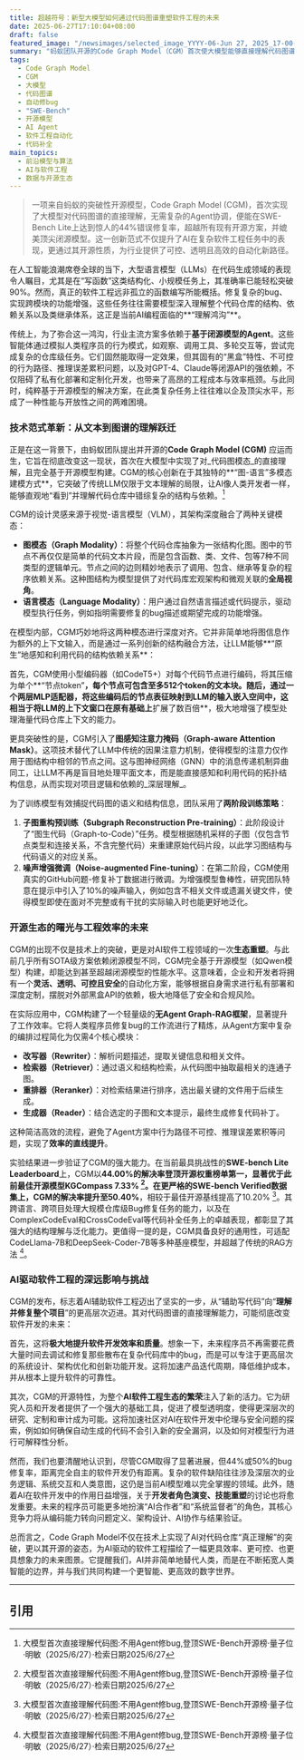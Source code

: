 ```yaml
---
title: 超越符号：新型大模型如何通过代码图谱重塑软件工程的未来
date: 2025-06-27T17:10:04+08:00
draft: false
featured_image: "/newsimages/selected_image_YYYY-06-Jun 27, 2025_17-00-25-867.jpg"
summary: "蚂蚁团队开源的Code Graph Model（CGM）首次使大模型能够直接理解代码图谱，无需复杂的Agent即可实现自动bug修复。该模型在SWE-Bench Lite上实现了44%的修复率，超越所有开源方案并媲美闭源模型，并通过其开源特性为软件工程自动化提供了更高效、可控和透明的路径。"
tags: 
  - Code Graph Model
  - CGM
  - 大模型
  - 代码图谱
  - 自动修bug
  - "SWE-Bench"
  - 开源模型
  - AI Agent
  - 软件工程自动化
  - 代码补全
main_topics: 
  - 前沿模型与算法
  - AI与软件工程
  - 数据与开源生态
---
```


> 一项来自蚂蚁的突破性开源模型，Code Graph Model (CGM)，首次实现了大模型对代码图谱的直接理解，无需复杂的Agent协调，便能在SWE-Bench Lite上达到惊人的44%错误修复率，超越所有现有开源方案，并媲美顶尖闭源模型。这一创新范式不仅提升了AI在复杂软件工程任务中的表现，更通过其开源性质，为行业提供了可控、透明且高效的自动化新路径。

在人工智能浪潮席卷全球的当下，大型语言模型（LLMs）在代码生成领域的表现令人瞩目，尤其是在“写函数”这类结构化、小规模任务上，其准确率已能轻松突破90%。然而，真正的软件工程远非孤立的函数编写所能概括。修复复杂的bug、实现跨模块的功能增强，这些任务往往需要模型深入理解整个代码仓库的结构、依赖关系以及类继承体系，这正是当前AI编程面临的**“理解鸿沟”**。

传统上，为了弥合这一鸿沟，行业主流方案多依赖于**基于闭源模型的Agent**。这些智能体通过模拟人类程序员的行为模式，如观察、调用工具、多轮交互等，尝试完成复杂的仓库级任务。它们固然能取得一定效果，但其固有的“黑盒”特性、不可控的行为路径、推理误差累积问题，以及对GPT-4、Claude等闭源API的强依赖，不仅阻碍了私有化部署和定制化开发，也带来了高昂的工程成本与效率瓶颈。与此同时，纯粹基于开源模型的解决方案，在此类复杂任务上往往难以企及顶尖水平，形成了一种性能与开放性之间的两难困境。

### 技术范式革新：从文本到图谱的理解跃迁

正是在这一背景下，由蚂蚁团队提出并开源的**Code Graph Model (CGM)** 应运而生，它旨在彻底改变这一现状，首次在大模型中实现了对_代码图模态_的直接理解，且完全基于开源模型构建。CGM的核心创新在于其独特的**“图-语言”多模态建模方式**，它突破了传统LLM仅限于文本理解的局限，让AI像人类开发者一样，能够直观地“看到”并理解代码仓库中错综复杂的结构与依赖。[^1]

CGM的设计灵感来源于视觉-语言模型（VLM），其架构深度融合了两种关键模态：

*   **图模态（Graph Modality）**：将整个代码仓库抽象为一张结构化图。图中的节点不再仅仅是简单的代码文本片段，而是包含函数、类、文件、包等7种不同类型的逻辑单元。节点之间的边则精妙地表示了调用、包含、继承等复杂的程序依赖关系。这种图结构为模型提供了对代码库宏观架构和微观关联的**全局视角**。
*   **语言模态（Language Modality）**：用户通过自然语言描述或代码提示，驱动模型执行任务，例如指明需要修复的bug描述或期望完成的功能增强。

在模型内部，CGM巧妙地将这两种模态进行深度对齐。它并非简单地将图信息作为额外的上下文输入，而是通过一系列创新的结构融合方法，让LLM能够**“原生”地感知和利用代码的结构依赖关系**：

首先，CGM使用小型编码器（如CodeT5+）对每个代码节点进行编码，将其压缩为单个**“节点token”**，每个节点可包含至多512个token的文本块。随后，通过一个两层MLP适配器，将这些编码后的节点表征映射到LLM的输入嵌入空间中，这相当于将LLM的上下文窗口在原有基础上**扩展了数百倍**，极大地增强了模型处理海量代码仓库上下文的能力。

更具突破性的是，CGM引入了**图感知注意力掩码（Graph-aware Attention Mask）**。这项技术替代了LLM中传统的因果注意力机制，使得模型的注意力仅作用于图结构中相邻的节点之间。这与图神经网络（GNN）中的消息传递机制异曲同工，让LLM不再是盲目地处理平面文本，而是能直接感知和利用代码的拓扑结构信息，从而实现对项目逻辑和依赖的_深层理解_。

为了训练模型有效捕捉代码图的语义和结构信息，团队采用了**两阶段训练策略**：

1.  **子图重构预训练（Subgraph Reconstruction Pre-training）**：此阶段设计了“图生代码（Graph-to-Code）”任务。模型根据随机采样的子图（仅包含节点类型和连接关系，不含完整代码）来重建原始代码片段，以此学习图结构与代码语义的对应关系。
2.  **噪声增强微调（Noise-augmented Fine-tuning）**：在第二阶段，CGM使用真实的GitHub问题-修复补丁数据进行微调。为增强模型鲁棒性，研究团队特意在提示中引入了10%的噪声输入，例如包含不相关文件或遗漏关键文件，使得模型即使在面对不完整或有干扰的实际输入时也能更好地泛化。

### 开源生态的曙光与工程效率的未来

CGM的出现不仅是技术上的突破，更是对AI软件工程领域的一次**生态重塑**。与此前几乎所有SOTA级方案依赖闭源模型不同，CGM完全基于开源模型（如Qwen模型）构建，却能达到甚至超越闭源模型的性能水平。这意味着，企业和开发者将拥有一个**灵活、透明、可控且安全**的自动化方案，能够根据自身需求进行私有部署和深度定制，摆脱对外部黑盒API的依赖，极大地降低了安全和合规风险。

在实际应用中，CGM构建了一个轻量级的**无Agent Graph-RAG框架**，显著提升了工作效率。它将人类程序员修复bug的工作流进行了精炼，从Agent方案中复杂的编排过程简化为仅需4个核心模块：

*   **改写器（Rewriter）**：解析问题描述，提取关键信息和相关文件。
*   **检索器（Retriever）**：通过语义和结构检索，从代码图中抽取最相关的连通子图。
*   **重排器（Reranker）**：对检索结果进行排序，选出最关键的文件用于后续生成。
*   **生成器（Reader）**：结合选定的子图和文本提示，最终生成修复代码补丁。

这种简洁高效的流程，避免了Agent方案中行为路径不可控、推理误差累积等问题，实现了**效率的直线提升**。

实验结果进一步验证了CGM的强大能力。在当前最具挑战性的**SWE-bench Lite Leaderboard**上，CGM以**44.00%**的解决率登顶开源权重榜单第一，显著优于此前最佳开源模型KGCompass 7.33% [^1]。在更严格的SWE-bench Verified数据集上，CGM的解决率提升至**50.40%**，相较于最佳开源基线提高了10.20% [^1]。其跨语言、跨项目处理大规模仓库级Bug修复任务的能力，以及在ComplexCodeEval和CrossCodeEval等代码补全任务上的卓越表现，都彰显了其强大的结构理解与泛化能力。更值得一提的是，CGM具备良好的通用性，可适配CodeLlama-7B和DeepSeek-Coder-7B等多种基座模型，并超越了传统的RAG方法 [^1]。

### AI驱动软件工程的深远影响与挑战

CGM的发布，标志着AI辅助软件工程迈出了坚实的一步，从“辅助写代码”向“**理解并修复整个项目**”的更高层次迈进。其对代码图谱的直接理解能力，可能彻底改变软件开发的未来：

首先，这将**极大地提升软件开发效率和质量**。想象一下，未来程序员不再需要花费大量时间去调试和修复那些散布在复杂代码库中的bug，而是可以专注于更高层次的系统设计、架构优化和创新功能开发。这将加速产品迭代周期，降低维护成本，并从根本上提升软件的可靠性。

其次，CGM的开源特性，为整个**AI软件工程生态的繁荣**注入了新的活力。它为研究人员和开发者提供了一个强大的基础工具，促进了模型透明度，使得更深层次的研究、定制和审计成为可能。这将加速社区对AI在软件开发中伦理与安全问题的探索，例如如何确保自动生成的代码不会引入新的安全漏洞，以及如何对模型行为进行可解释性分析。

然而，我们也要清醒地认识到，尽管CGM取得了显著进展，但44%或50%的bug修复率，距离完全自主的软件开发仍有距离。复杂的软件缺陷往往涉及深层次的业务逻辑、系统交互和人类意图，这仍是当前AI模型难以完全掌握的领域。此外，随着AI在软件开发中的作用日益增强，关于**开发者角色演变、技能重塑**的讨论也将愈发重要。未来的程序员可能更多地扮演“AI合作者”和“系统监督者”的角色，其核心竞争力将从编码能力转向问题定义、架构设计、AI协作与结果验证。

总而言之，Code Graph Model不仅在技术上实现了AI对代码仓库“真正理解”的突破，更以其开源的姿态，为AI驱动的软件工程描绘了一幅更具效率、更可控、也更具想象力的未来图景。它提醒我们，AI并非简单地替代人类，而是在不断拓宽人类智能的边界，并与我们共同构建一个更智能、更高效的数字世界。

---
## 引用

[^1]: 大模型首次直接理解代码图:不用Agent修bug,登顶SWE-Bench开源榜·量子位·明敏（2025/6/27）·检索日期2025/6/27
[^2]: 大模型首次直接理解代码图:不用Agent修bug,登顶SWE-Bench开源榜·新浪财经·（2025/6/27）·检索日期2025/6/27
